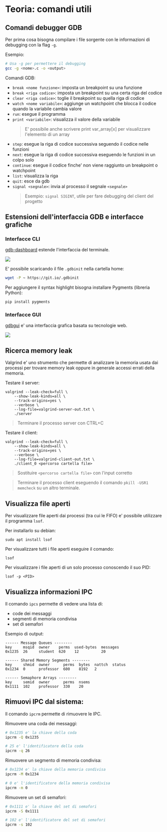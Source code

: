 # Teoria: comandi utili

## Comandi debugger GDB

Per prima cosa bisogna compilare i file sorgente con le informazioni di debugging con la flag ```-g```.

Esempio:
```bash
# Usa -g per permettere il debugging
gcc -g <nome>.c -o <output>
```

Comandi GDB:
* ```break <nome funzione>```: imposta un breakpoint su una funzione
* ```break <riga codice>```: imposta un breakpoint su una certa riga del codice
* ```clear <riga codice>```: toglie il breakpoint su quella riga di codice
* ```watch <nome variabile>```: aggiunge un watchpoint che blocca il codice quando la variabile cambia valore
* ```run```: esegue il programma
* ```print <variabile>```: visualizza il valore della variabile
	> E' possibile anche scrivere print var_array[x] per visualizzare l'elemento di un array
* ```step```: esegue la riga di codice successiva seguendo il codice nelle funzioni
* ```next```: esegue la riga di codice successiva eseguendo le funzioni in un colpo solo
* ```continue```: esegue il codice finche' non viene raggiunto un breakpoint o watchpoint
* ```list```: visualizza la riga
* ```quit```: esce da gdb
* ```signal <segnale>```: invia al processo il segnale ```<segnale>```
    > Esempio: ```signal SIGINT```, utile per fare debugging del client del progetto

## Estensioni dell'interfaccia GDB e interfacce grafiche

### Interfacce CLI

[gdb-dashboard](https://github.com/cyrus-and/gdb-dashboard) estende l'interfaccia del terminale.

![](https://raw.githubusercontent.com/wiki/cyrus-and/gdb-dashboard/Screenshot.png)

E' possibile scaricando il file ```.gdbinit``` nella cartella home:
```bash
wget -P ~ https://git.io/.gdbinit
```

Per aggiungere il syntax highlight bisogna installare Pygments (libreria Python):
```bash
pip install pygments
```

### Interfacce GUI

[gdbgui](https://github.com/cs01/gdbgui) e' una interfaccia grafica basata su tecnologie web.

![](https://raw.githubusercontent.com/cs01/gdbgui/799d34051419653cfda7d068806f853007d46fac/screenshots/gdbgui_animation.gif)

## Ricerca memory leak

Valgrind e' uno strumento che permette di analizzare la memoria usata dai processi
per trovare memory leak oppure in generale accessi errati della memoria.

Testare il server:
```
valgrind --leak-check=full \
    --show-leak-kinds=all \
    --track-origins=yes \
    --verbose \
    --log-file=valgrind-server-out.txt \
    ./server
```
> Terminare il processo server con CTRL+C


Testare il client:
```
valgrind --leak-check=full \
    --show-leak-kinds=all \
    --track-origins=yes \
    --verbose \
    --log-file=valgrind-client-out.txt \
    ./client_0 <percorso cartella file>
```
> Sostituire ```<percorso cartella file>``` con l'input corretto

> Terminare il processo client eseguendo il comando ```pkill -USR1 memcheck``` su un altro terminale.

## Visualizza file aperti

Per visualizzare file aperti dai processi (tra cui le FIFO) e' possibile utilizzare il programma ```lsof```.

Per installarlo su debian:
```
sudo apt install lsof
```

Per visualizzare tutti i file aperti eseguire il comando:
```
lsof
```

Per visualizzare i file aperti di un solo processo conoscendo il suo PID:
```
lsof -p <PID>
```

## Visualizza informazioni IPC

Il comando ```ipcs``` permette di vedere una lista di:
* code dei messaggi
* segmenti di memoria condivisa
* set di semafori

Esempio di output:
```
------ Message Queues --------
key     msqid  owner    perms  used-bytes  messages
0x1235  26     student  620    12          20

------ Shared Memory Segments --------
key     shmid  owner      perms  bytes  nattch  status
0x1234  0      professor  600    8192   2

------ Semaphore Arrays --------
key     semid  owner      perms  nsems
0x1111  102    professor  330    20
```

## Rimuovi IPC dal sistema:

Il comando ```ipcrm``` permette di rimuovere le IPC.

Rimuovere una coda dei messaggi:
```bash
# 0x1235 e' la chiave della coda
ipcrm -Q 0x1235

# 25 e' l'identificatore della coda
ipcrm -q 26
```

Rimuovere un segmento di memoria condivisa:
```bash
# 0x1234 e' la chiave della memoria condivisa
ipcrm -M 0x1234

# 0 e' l'identificatore della memoria condivisa
ipcrm -m 0
```

Rimuovere un set di semafori:
```bash
# 0x1111 e' la chiave del set di semafori
ipcrm -S 0x1111

# 102 e' l'identificatore del set di semafori
ipcrm -s 102
```
